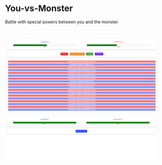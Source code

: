 # You-vs-Monster
Battle with special powers between you and the monster


<h1 align="center">
    <img alt="Be The Hero" src="https://github.com/michelbernardods/You-vs-Monster/blob/master/game.PNG"  />
    <img alt="Be The Hero" src="https://github.com/michelbernardods/You-vs-Monster/blob/master/game2.PNG" />
</h1>
